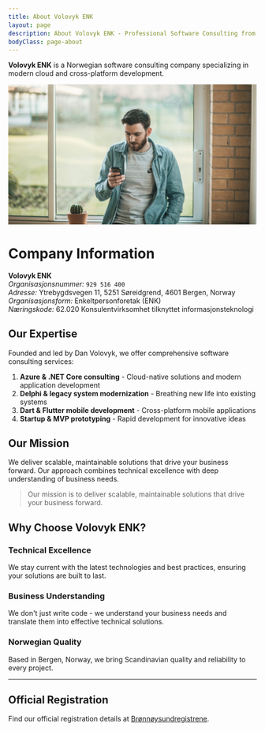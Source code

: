 ```yaml
---
title: About Volovyk ENK
layout: page
description: About Volovyk ENK - Professional Software Consulting from Bergen, Norway
bodyClass: page-about
---
```


**Volovyk ENK** is a Norwegian software consulting company specializing in modern cloud and cross-platform development.

![Software Consulting](/images/thom-holmes-Lrfw0U_o9I0-unsplash.jpg)

# Company Information

**Volovyk ENK**  
*Organisasjonsnummer:* `929 516 400`  
*Adresse:* Ytrebygdsvegen 11, 5251 Søreidgrend, 4601 Bergen, Norway  
*Organisasjonsform:* Enkeltpersonforetak (ENK)  
*Næringskode:* 62.020 Konsulentvirksomhet tilknyttet informasjonsteknologi

## Our Expertise

Founded and led by Dan Volovyk, we offer comprehensive software consulting services:

1. **Azure & .NET Core consulting** - Cloud-native solutions and modern application development
2. **Delphi & legacy system modernization** - Breathing new life into existing systems
3. **Dart & Flutter mobile development** - Cross-platform mobile applications
4. **Startup & MVP prototyping** - Rapid development for innovative ideas

## Our Mission

We deliver scalable, maintainable solutions that drive your business forward. Our approach combines technical excellence with deep understanding of business needs.

> Our mission is to deliver scalable, maintainable solutions that drive your business forward.

## Why Choose Volovyk ENK?

### Technical Excellence
We stay current with the latest technologies and best practices, ensuring your solutions are built to last.

### Business Understanding
We don't just write code - we understand your business needs and translate them into effective technical solutions.

### Norwegian Quality
Based in Bergen, Norway, we bring Scandinavian quality and reliability to every project.

---

## Official Registration

Find our official registration details at [Brønnøysundregistrene](https://w2.brreg.no/enhet/sok/detalj.jsp?orgnr=929516400).